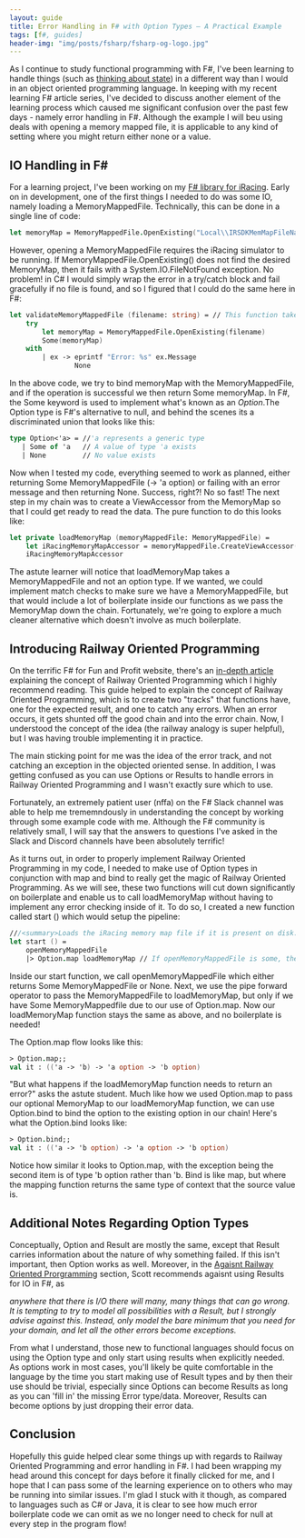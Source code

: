 ```yaml
---
layout: guide
title: Error Handling in F# with Option Types — A Practical Example
tags: [f#, guides]
header-img: "img/posts/fsharp/fsharp-og-logo.jpg"
---
```


As I continue to study functional programming with F#, I've been learning to handle things (such as [thinking about state](/2021-01-11-transitioning-from-csharp-to-fsharp-rethinking-state/)) in a different way than I would in an object oriented programming language. In keeping with my recent learning F# article series, I've decided to discuss another element of the learning process which caused me significant confusion over the past few days - namely error handling in F#. Although the example I will beu using deals with opening a memory mapped file, it is applicable to any kind of setting where you might return either none or a value.

## IO Handling in F#

For a learning project, I've been working on my [F# library for iRacing](/2021-01-08-writing-an-iracing-sdk-implementation-fsharp/). Early on in development, one of the first things I needed to do was some IO, namely loading a MemoryMappedFile. Technically, this can be done in a single line of code:

```fsharp
let memoryMap = MemoryMappedFile.OpenExisting("Local\\IRSDKMemMapFileName") 
```

However, opening a MemoryMappedFile requires the iRacing simulator to be running. If MemoryMappedFile.OpenExisting() does not find the desired MemoryMap, then it fails with a System.IO.FileNotFound exception. No problem! in C# I would simply wrap the error in a try/catch block and fail gracefully if no file is found, and so I figured that I could do the same here in F#:

```fsharp
let validateMemoryMappedFile (filename: string) = // This function takes a string and returns an option of type 'a (string -> 'a option)
    try
        let memoryMap = MemoryMappedFile.OpenExisting(filename) 
        Some(memoryMap)
    with
        | ex -> eprintf "Error: %s" ex.Message 
                None
```

In the above code, we try to bind memoryMap with the MemoryMappedFile, and if the operation is successful we then return Some memoryMap. In F#, the Some keyword is used to implement what's known as an *Option*.The Option type is F#'s alternative to null, and behind the scenes its a discriminated union that looks like this:

```fsharp
type Option<'a> = //'a represents a generic type  
   | Some of 'a   // A value of type 'a exists        
   | None         // No value exists

```

Now when I tested my code, everything seemed to work as planned, either returning Some MemoryMappedFile (-> 'a option) or failing with an error message and then returning None. Success, right?! No so fast! The next step in my chain was to create a ViewAccessor from the MemoryMap so that I could get ready to read the data. The pure function to do this looks like:

```fsharp
let private loadMemoryMap (memoryMappedFile: MemoryMappedFile) =
    let iRacingMemoryMapAccessor = memoryMappedFile.CreateViewAccessor(0L, 12L)
    iRacingMemoryMapAccessor
```

The astute learner will notice that loadMemoryMap takes a MemoryMappedFile and not an option type. If we wanted, we could implement match checks to make sure we have a MemoryMappedFile, but that would include a lot of boilerplate inside our functions as we pass the MemoryMap down the chain. Fortunately, we're going to explore a much cleaner alternative which doesn't involve as much boilerplate.

## Introducing Railway Oriented Programming

On the terrific F# for Fun and Profit website, there's an [in-depth article](https://fsharpforfunandprofit.com/posts/recipe-part2/) explaining the concept of Railway Oriented Programming which I highly recommend reading. This guide helped to explain the concept of Railway Oriented Programming, which is to create two "tracks" that functions have, one for the expected result, and one to catch any errors. When an error occurs, it gets shunted off the good chain and into the error chain. Now, I understood the concept of the idea (the railway analogy is super helpful), but I was having trouble implementing it in practice.

The main sticking point for me was the idea of the error track, and not catching an exception in the objected oriented sense. In addition, I was getting confused as you can use Options or Results to handle errors in Railway Oriented Programming and I wasn't exactly sure which to use.

Fortunately, an extremely patient user (nffa) on the F# Slack channel was able to help me trememndously in understanding the concept by working through some example code with me. Although the F# community is relatively small, I will say that the answers to questions I've asked in the Slack and Discord channels have been absolutely terrific! 

As it turns out, in order to properly implement Railway Oriented Programming in my code, I needed to make use of Option types in conjunction with map and bind to really get the magic of Railway Oriented Programming. As we will see, these two functions will cut down significantly on boilerplate and enable us to call loadMemoryMap without having to implement any error checking inside of it. To do so, I created a new function called start () which would setup the pipeline:

```fsharp
///<summary>Loads the iRacing memory map file if it is present on disk.</summary>
let start () =
    openMemoryMappedFile
    |> Option.map loadMemoryMap // If openMemoryMappedFile is some, then call loadMemoryMap
```

Inside our start function, we call openMemoryMappedFile which either returns Some MemoryMappedFile or None. Next, we use the pipe forward operator to pass the MemoryMappedFile to loadMemoryMap, but only if we have Some MemoryMappedfile due to our use of Option.map. Now our loadMemoryMap function stays the same as above, and no boilerplate is needed!

The Option.map flow looks like this:

```fsharp
> Option.map;;
val it : (('a -> 'b) -> 'a option -> 'b option)
```

"But what happens if the loadMemoryMap function needs to return an error?" asks the astute student. Much like how we used Option.map to pass our optional MemoryMap to our loadMemoryMap function, we can use Option.bind to bind the option to the existing option in our chain! Here's what the Option.bind looks like:

```fsharp
> Option.bind;;
val it : (('a -> 'b option) -> 'a option -> 'b option)
```

Notice how similar it looks to Option.map, with the exception being the second item is of type 'b option rather than 'b. Bind is like map, but where the mapping function returns the same type of context that the source value is.

## Additional Notes Regarding Option Types

Conceptually, Option and Result are mostly the same, except that Result carries information about the nature of why something failed. If this isn't important, then Option works as well. Moreover, in the [Agaisnt Railway Oriented Prorgramming](https://fsharpforfunandprofit.com/posts/against-railway-oriented-programming/) section, Scott recommends agaisnt using Results for IO in F#, as

*anywhere that there is I/O there will many, many things that can go wrong. It is tempting to try to model all possibilities with a Result, but I strongly advise against this. Instead, only model the bare minimum that you need for your domain, and let all the other errors become exceptions.*

From what I understand, those new to functional languages should focus on using the Option type and only start using results when explicitly needed. As options work in most cases, you'll likely be quite comfortable in the language by the time you start making use of Result types and by then their use should be trivial, especially since Options can become Results as long as you can 'fill in' the missing Error type/data.  Moreover, Results can become options by just dropping their error data.

## Conclusion

Hopefully this guide helped clear some things up with regards to Railway Oriented Programming and error handling in F#. I had been wrapping my head around this concept for days before it finally clicked for me, and I hope that I can pass some of the learning experience on to others who may be running into similar issues. I'm glad I stuck with it though, as compared to languages such as C# or Java, it is clear to see how much error boilerplate code we can omit as we no longer need to check for null at every step in the program flow!